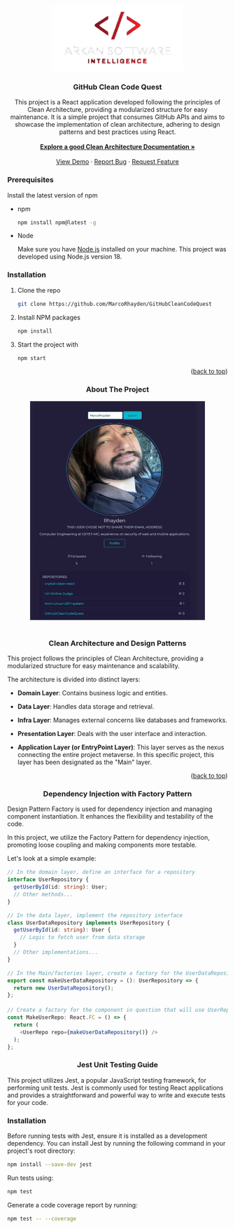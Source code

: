 <a name="readme-top" />

<br />
<div align="center">
  <a href="https://github.com/othneildrew/Best-README-Template">
    <img src="images/logo.png" alt="Logo" width="300" height="150">
  </a>

  <h3 align="center">GitHub Clean Code Quest</h3>

  <p align="center">
    This project is a React application developed following the principles of Clean Architecture, providing a modularized structure for easy maintenance. It is a simple project that consumes GitHub APIs and aims to showcase the implementation of clean architecture, adhering to design patterns and best practices using React.
    <br /><br />
    <a href="https://github.com/mehdihadeli/awesome-software-architecture/blob/main/docs/clean-architecture.md"><strong>Explore a good Clean Architecture Documentation »</strong></a>
    <br />
    <br />
    <a href="https://github-cleancode-quest.netlify.app/">View Demo</a>
    ·
    <a href="https://github.com/MarcoRhayden/GitHubCleanCodeQuest/issues">Report Bug</a>
    ·
    <a href="https://github.com/MarcoRhayden/GitHubCleanCodeQuest/issues">Request Feature</a>
  </p>
</div>

### Prerequisites

Install the latest version of npm

- npm
  ```sh
  npm install npm@latest -g
  ```
- Node

  Make sure you have [Node.js](https://nodejs.org/) installed on your machine. This project was developed using Node.js version 18.

### Installation

1. Clone the repo
   ```sh
   git clone https://github.com/MarcoRhayden/GitHubCleanCodeQuest
   ```
2. Install NPM packages
   ```sh
   npm install
   ```
3. Start the project with
   ```sh
   npm start
   ```
   <div>
   <p align="right">(<a href="#readme-top">back to top</a>)</p>

<h3 align="center">About The Project</h3>

<div align="center">
  <a href="https://github.com/othneildrew/Best-README-Template">
    <img src="images/screenshot.jpeg" alt="Logo" width="400" height="500">
  </a>
</div>
  
</br>

<h3 align="center">Clean Architecture and Design Patterns</h3>

<div align="left">
  <p>This project follows the principles of Clean Architecture, providing a modularized structure for easy maintenance and scalability.</p>
  <p>The architecture is divided into distinct layers:</p>
  
  - **Domain Layer**: Contains business logic and entities.
  - **Data Layer**: Handles data storage and retrieval.
  - **Infra Layer**: Manages external concerns like databases and frameworks.
  - **Presentation Layer**: Deals with the user interface and interaction.

- **Application Layer (or EntryPoint Layer)**: This layer serves as the nexus connecting the entire project metaverse. In this specific project, this layer has been designated as the "Main" layer.
  <br/>

</div>

<p align="right">(<a href="#readme-top">back to top</a>)</p>

<h3 align="center">Dependency Injection with Factory Pattern</h3>

  <p>Design Pattern Factory is used for dependency injection and managing component instantiation. It enhances the flexibility and testability of the code.</p>

<div align="left">
  <p>In this project, we utilize the Factory Pattern for dependency injection, promoting loose coupling and making components more testable.</p>
  
  <p>Let's look at a simple example:</p>
</div>

</div>
  
```typescript
// In the domain layer, define an interface for a repository
interface UserRepository {
  getUserById(id: string): User;
  // Other methods...
}
```

```typescript
// In the data layer, implement the repository interface
class UserDataRepository implements UserRepository {
  getUserById(id: string): User {
    // Logic to fetch user from data storage
  }
  // Other implementations...
}
```

```typescript
// In the Main/factories layer, create a factory for the UserDataRepository
export const makeUserDataRepository = (): UserRepository => {
  return new UserDataRepository();
};

// Create a factory for the component in question that will use UserRepository as a dependency.
const MakeUserRepo: React.FC = () => {
  return (
    <UserRepo repo={makeUserDataRepository()} />
  );
};
```

<div>
<h3 align="center">Jest Unit Testing Guide</h3>
</div>

<div align="left">
  <p>This project utilizes Jest, a popular JavaScript testing framework, for performing unit tests. Jest is commonly used for testing React applications and provides a straightforward and powerful way to write and execute tests for your code.</p>

  <h3>Installation</h3>

Before running tests with Jest, ensure it is installed as a development dependency. You can install Jest by running the following command in your project's root directory:

```bash
npm install --save-dev jest
```

Run tests using:

```bash
npm test
```

Generate a code coverage report by running:

```bash
npm test -- --coverage
```
